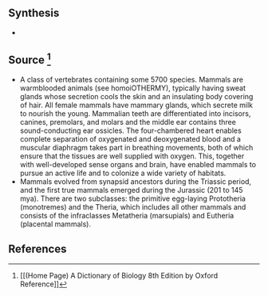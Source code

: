 ## Synthesis
- 
## Source [^1]
- A class of vertebrates containing some 5700 species. Mammals are warmblooded animals (see homoiOTHERMY), typically having sweat glands whose secretion cools the skin and an insulating body covering of hair. All female mammals have mammary glands, which secrete milk to nourish the young. Mammalian teeth are differentiated into incisors, canines, premolars, and molars and the middle ear contains three sound-conducting ear ossicles. The four-chambered heart enables complete separation of oxygenated and deoxygenated blood and a muscular diaphragm takes part in breathing movements, both of which ensure that the tissues are well supplied with oxygen. This, together with well-developed sense organs and brain, have enabled mammals to pursue an active life and to colonize a wide variety of habitats.
- Mammals evolved from synapsid ancestors during the Triassic period, and the first true mammals emerged during the Jurassic (201 to 145 mya). There are two subclasses: the primitive egg-laying Prototheria (monotremes) and the Theria, which includes all other mammals and consists of the infraclasses Metatheria (marsupials) and Eutheria (placental mammals).
## References

[^1]: [[(Home Page) A Dictionary of Biology 8th Edition by Oxford Reference]]